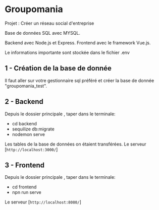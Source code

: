# Groupomania

Projet : Créer un réseau social d'entreprise 

Base de données SQL avec MYSQL.

Backend avec Node.js et Express.
Frontend avec le framework Vue.js.

Le informations importante sont stockée dans le fichier .env

## 1 - Création de la base de donnée

  Il faut aller sur votre gestionnaire sql préféré et créer la base de donnée "groupomania_test".
  
## 2 - Backend 

  Depuis le dossier principale , taper dans le terminale:
  
  - cd backend
  - sequilize db:migrate
  - nodemon serve
  
  Les tables de la base de données on étaient transférées.
  Le serveur [`http://localhost:3000/`]
  
## 3 - Frontend

  Depuis le dossier principale , taper dans le terminale:
  
  - cd frontend
  - npn run serve
  
  Le serveur [`http://localhost:8080/`]
  
